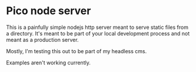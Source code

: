 # Pico node server

This is a painfully simple nodejs http server meant to serve static files from a directory. It's meant to be part of your local development process and not meant as a production server.

Mostly, I'm testing this out to be part of my headless cms.

Examples aren't working currently.
